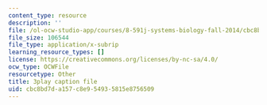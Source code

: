 ```yaml
---
content_type: resource
description: ''
file: /ol-ocw-studio-app/courses/8-591j-systems-biology-fall-2014/cbc8bd7da157c8e954935815e8756509_EFXjKHdbi6A.srt
file_size: 106544
file_type: application/x-subrip
learning_resource_types: []
license: https://creativecommons.org/licenses/by-nc-sa/4.0/
ocw_type: OCWFile
resourcetype: Other
title: 3play caption file
uid: cbc8bd7d-a157-c8e9-5493-5815e8756509
---
```

